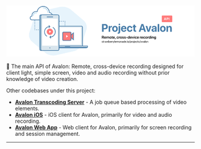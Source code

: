 ![](./resources/header-banner.png)

🎥 The main API of Avalon: Remote, cross-device recording designed for client light, simple screen, video and audio recording without prior knowledge of video creation.

Other codebases under this project:
* [**Avalon Transcoding Server**](https://github.com/strawberrylemonade/avalon-transcoder) - A job queue based processing of video elements.
* [**Avalon iOS**](https://github.com/strawberrylemonade/avalon-ios) - iOS client for Avalon, primarily for video and audio recording.
* [**Avalon Web App**](https://github.com/strawberrylemonade/avalon-web) - Web client for Avalon, primarily for screen recording and session management.

---


